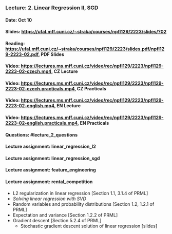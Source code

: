 ### Lecture: 2. Linear Regression II, SGD
#### Date: Oct 10
#### Slides: https://ufal.mff.cuni.cz/~straka/courses/npfl129/2223/slides/?02
#### Reading: https://ufal.mff.cuni.cz/~straka/courses/npfl129/2223/slides.pdf/npfl129-2223-02.pdf, PDF Slides
#### Video: https://lectures.ms.mff.cuni.cz/video/rec/npfl129/2223/npfl129-2223-02-czech.mp4, CZ Lecture
#### Video: https://lectures.ms.mff.cuni.cz/video/rec/npfl129/2223/npfl129-2223-02-czech.practicals.mp4, CZ Practicals
#### Video: https://lectures.ms.mff.cuni.cz/video/rec/npfl129/2223/npfl129-2223-02-english.mp4, EN Lecture
#### Video: https://lectures.ms.mff.cuni.cz/video/rec/npfl129/2223/npfl129-2223-02-english.practicals.mp4, EN Practicals
#### Questions: #lecture_2_questions
#### Lecture assignment: linear_regression_l2
#### Lecture assignment: linear_regression_sgd
#### Lecture assignment: feature_engineering
#### Lecture assignment: rental_competition

- L2 regularization in linear regression [Section 1.1, 3.1.4 of PRML]
- _Solving linear regression with SVD_
- Random variables and probability distributions [Section 1.2, 1.2.1 of PRML]
- Expectation and variance [Section 1.2.2 of PRML]
- Gradient descent [Section 5.2.4 of PRML]
  - Stochastic gradient descent solution of linear regression [slides]
